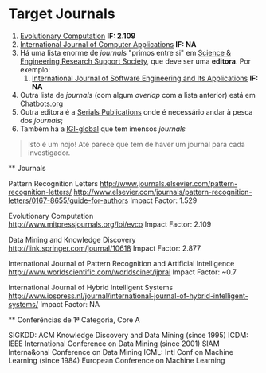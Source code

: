 ﻿# Target Journals

1. [Evolutionary Computation](http://www.mitpressjournals.org/loi/evco) **IF: 2.109**
2. [International Journal of Computer Applications](http://www.ijcaonline.org/) **IF: NA**
3. Há uma lista enorme de _journals_ "primos entre si" em [Science & Engineering Research Support Society](http://www.sersc.org/journals/), que deve ser uma **editora**. Por exemplo:
    1. [International Journal of  Software Engineering and Its Applications](http://www.sersc.org/journals/IJSEIA/) **IF: NA**
4. Outra lista de _journals_ (com algum _overlap_ com a lista anterior) está em [Chatbots.org](http://www.chatbots.org/journals/tag/genetic_algorithms/)
5. Outra editora é a [Serials Publications](http://www.serialspublications.com/journals.asp) onde é necessário andar à pesca dos _journals_;
6. Também há a [IGI-global](http://www.igi-global.com/search/?dt=complete-listing&ctid=2) que tem imensos _journals_

> Isto é um nojo! Até parece que tem de haver um journal para cada investigador.


** Journals

Pattern Recognition Letters
http://www.journals.elsevier.com/pattern-recognition-letters/
http://www.elsevier.com/journals/pattern-recognition-letters/0167-8655/guide-for-authors
Impact Factor: 1.529

Evolutionary Computation  
http://www.mitpressjournals.org/loi/evco
Impact Factor: 2.109

Data Mining and Knowledge Discovery
http://link.springer.com/journal/10618
Impact Factor: 2.877

International Journal of Pattern Recognition and Artificial Intelligence
http://www.worldscientific.com/worldscinet/ijprai
Impact Factor: ~0.7

International Journal of Hybrid Intelligent Systems
http://www.iospress.nl/journal/international-journal-of-hybrid-intelligent-systems/
Impact Factor: NA

** Conferências de 1ª Categoria, Core A

SIGKDD: ACM Knowledge Discovery and Data Mining (since 1995)
ICDM: IEEE International Conference on Data Mining (since 2001)
SIAM Interna&onal Conference on Data Mining
ICML: Intl Conf on Machine Learning (since 1984)
European Conference on Machine Learning
